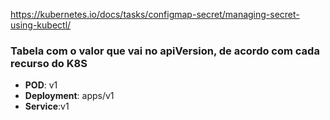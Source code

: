 https://kubernetes.io/docs/tasks/configmap-secret/managing-secret-using-kubectl/


### Tabela com o valor que vai no apiVersion, de acordo com cada recurso do K8S

- **POD**: v1
- **Deployment**: apps/v1
- **Service**:v1